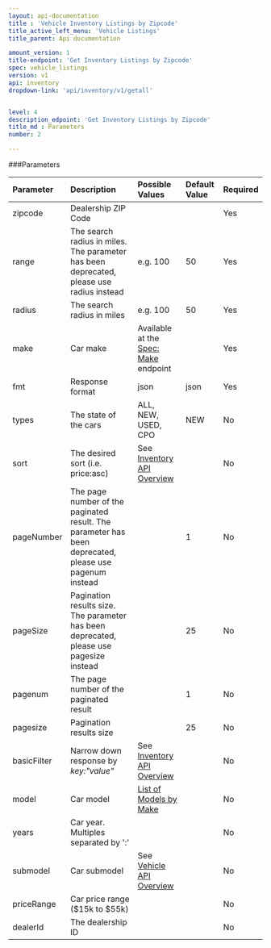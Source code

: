 ```yaml
---
layout: api-documentation
title : 'Vehicle Inventory Listings by Zipcode'
title_active_left_menu: 'Vehicle Listings'
title_parent: Api documentation

amount_version: 1
title-endpoint: 'Get Inventory Listings by Zipcode'
spec: vehicle_listings
version: v1
api: inventory
dropdown-link: 'api/inventory/v1/getall'


level: 4
description_edpoint: 'Get Inventory Listings by Zipcode'
title_md : Parameters
number: 2

---
```



###Parameters

| Parameter  	| Description                           | Possible Values   	| Default Value | Required |
|:--------------|:--------------------------------------|:----------------------|:------------- |:-------- |
| zipcode		| Dealership ZIP Code					|						| 		        | Yes      |
| range			| The search radius in miles. The parameter has been deprecated, please use radius instead | e.g. 100 | 50 	| Yes      |
| radius		| The search radius in miles			| e.g. 100              | 50 	        | Yes      |
| make | Car make | Available at the [Spec: Make](/api-documentation/vehicle/spec_make/v2/01_list_of_makes/api-description.html) endpoint | | Yes |
| fmt        	| Response format                       | json              	| json          | Yes      |
| types    		| The state of the cars		          	| ALL, NEW, USED, CPO 	| NEW           | No       |
| sort | The desired sort (i.e. price:asc) | See [Inventory API Overview](/api-documentation/inventory/vehicle_listings/v1/index.html) | | No |
| pageNumber	| The page number of the paginated result. The parameter has been deprecated, please use pagenum instead | | 1 | No |
| pageSize   	| Pagination results size. The parameter has been deprecated, please use pagesize instead   | | 25 | No |
| pagenum	 	| The page number of the paginated result | 					| 1	            | No       |
| pagesize	 	| Pagination results size               |                   	| 25            | No       |
| basicFilter | Narrow down response by *key:"value"* | See [Inventory API Overview](/api-documentation/inventory/vehicle_listings/v1/index.html) | | No |
| model | Car model | [List of Models by Make](/api-documentation/vehicle/spec_model/v2/01_list_of_models/api-description.html) | | No |
| years			| Car year. Multiples separated by ':'	|						| 		        | No       |
| submodel | Car submodel | See [Vehicle API Overview](/api-documentation/vehicle/#static_datasets) | | No |
| priceRange	| Car price range ($15k to $55k)		|						| 		        | No       |
| dealerId 		| The dealership ID						| 						| 		        | No	   |
